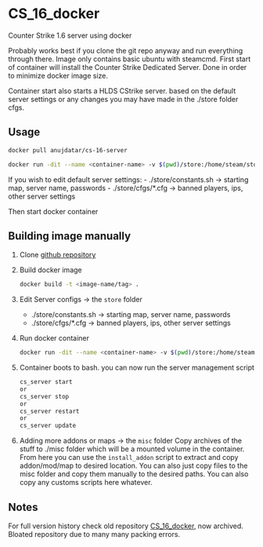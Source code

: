 # CS_16_docker

Counter Strike 1.6 server using docker

Probably works best if you clone the git repo anyway and run everything through there.
Image only contains basic ubuntu with steamcmd. First start of container will install the Counter Strike Dedicated Server.
Done in order to minimize docker image size. 

Container start also starts a HLDS CStrike server. based on the default server settings or any changes you may have made in the ./store folder cfgs.

## Usage
```bash
docker pull anujdatar/cs-16-server

docker run -dit --name <container-name> -v $(pwd)/store:/home/steam/store/ -v $(pwd)/misc:/home/steam/misc -p 27015:27015 -p 27015:27015/udp anujdatar/cs-16-server
```

If you wish to edit default server settings:
    - ./store/constants.sh -> starting map, server name, passwords
    - ./store/cfgs/*.cfg -> banned players, ips, other server settings

Then start docker container

## Building image manually

1. Clone [github repository](https://github.com/anujdatar/cstrike_docker)

2. Build docker image
    ```bash
    docker build -t <image-name/tag> .
    ```

3. Edit Server configs -> the `store` folder
    - ./store/constants.sh -> starting map, server name, passwords
    - ./store/cfgs/*.cfg -> banned players, ips, other server settings

4. Run docker container
    ```bash
    docker run -dit --name <container-name> -v $(pwd)/store:/home/steam/store/ -v $(pwd)/misc:/home/steam/misc -p 27015:27015 -p 27015:27015/udp <image-name/tag>
    ```

5. Container boots to bash. you can now run the server management script
    ```bash
    cs_server start
    or
    cs_server stop
    or
    cs_server restart
    or
    cs_server update
    ```
6. Adding more addons or maps -> the `misc` folder
    Copy archives of the stuff to ./misc folder which will be a mounted volume in the container.
    From here you can use the `install_addon` script to extract and copy addon/mod/map to desired location.
    You can also just copy files to the misc folder and copy them manually to the desired paths.
    You can also copy any customs scripts here whatever.

## Notes
For full version history check old repository [CS_16_docker](https://github.com/anujdatar/CS_16_docker), now archived. Bloated repository due to many many packing errors.
